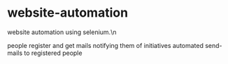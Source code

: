 # website-automation
website automation using selenium.\n

people register and get mails notifying them of initiatives
automated send-mails to registered people
